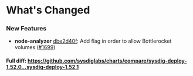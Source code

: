 # What's Changed

### New Features
- **node-analyzer** [dbe2d40f](https://github.com/sysdiglabs/charts/commit/dbe2d40f15480af19ee1ca6a59b4d936cedca7db): Add flag in order to allow Bottlerocket volumes ([#1699](https://github.com/sysdiglabs/charts/issues/1699))
#### Full diff: https://github.com/sysdiglabs/charts/compare/sysdig-deploy-1.52.0...sysdig-deploy-1.52.1
